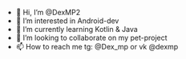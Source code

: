 - 👋 Hi, I’m @DexMP2
- 👀 I’m interested in Android-dev
- 🌱 I’m currently learning Kotlin & Java
- 💞️ I’m looking to collaborate on my pet-project
- 📫 How to reach me tg: @Dex_mp or vk @dexmp

<!---
DexMP2/DexMP2 is a ✨ special ✨ repository because its `README.md` (this file) appears on your GitHub profile.
You can click the Preview link to take a look at your changes.
--->
